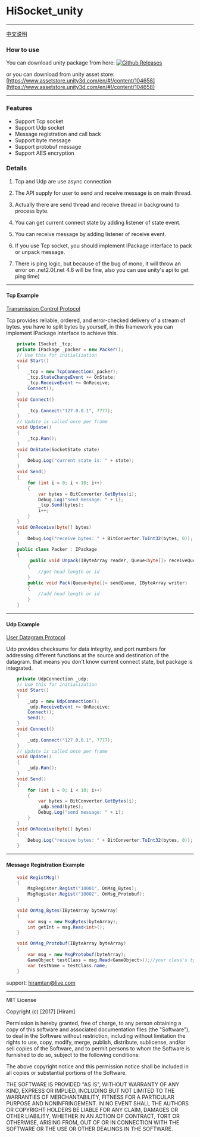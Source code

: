 # HiSocket_unity
----------------------
[中文说明](https://github.com/hiramtan/HiSocket_unity/blob/master/README_zh.md) 

### How to use
 You can download unity package from here: [![Github Releases](https://img.shields.io/github/downloads/atom/atom/total.svg)](https://github.com/hiramtan/HiSocket_unity/releases)

 or you can download from unity asset store:[https://www.assetstore.unity3d.com/en/#!/content/104658](https://www.assetstore.unity3d.com/en/#!/content/104658) 

---------

### Features
- Support Tcp socket
- Support Udp socket
- Message registration and call back
- Support byte message
- Support protobuf message
- Support AES encryption


### Details
1. Tcp and Udp are use async connection

2. The API supply for user to send and receive message is on main thread.

3. Actually there are send thread and receive thread in background to process byte.

4. You can get current connect state by adding listener of state event.

5. You can receive message by adding listener of receive event.

6. If you use Tcp socket, you should implement IPackage interface to pack or unpack message.

7. There is ping logic, but because of the bug of mono, it will throw an error on .net2.0(.net 4.6 will be fine, also you can use unity's api to get ping time)

---------


#### Tcp Example
[Transmission Control Protocol](https://en.wikipedia.org/wiki/Transmission_Control_Protocol)

Tcp provides reliable, ordered, and error-checked delivery of a stream of bytes. you have to split bytes by yourself, in this framework you can implement IPackage interface to achieve this.



``` csharp
    private ISocket _tcp;
    private IPackage _packer = new Packer();
    // Use this for initialization
    void Start()
    {
        _tcp = new TcpConnection(_packer);
        _tcp.StateChangeEvent += OnState;
        _tcp.ReceiveEvent += OnReceive;
        Connect();
    }
    void Connect()
    {
        _tcp.Connect("127.0.0.1", 7777);
    }
    // Update is called once per frame
    void Update()
    {
        _tcp.Run();
    }
    void OnState(SocketState state)
    {
        Debug.Log("current state is: " + state);
    }
    void Send()
    {
        for (int i = 0; i < 10; i++)
        {
            var bytes = BitConverter.GetBytes(i);
            Debug.Log("send message: " + i);
            _tcp.Send(bytes);
            i++;
        }
    }
    void OnReceive(byte[] bytes)
    {
        Debug.Log("receive bytes: " + BitConverter.ToInt32(bytes, 0));
    }
    public class Packer : IPackage
    {
         public void Unpack(IByteArray reader, Queue<byte[]> receiveQueue)
        {
            //get head length or id
        }
        public void Pack(Queue<byte[]> sendQueue, IByteArray writer)
        {
            //add head length or id
        }
    }
```
---------------------

#### Udp Example
[User Datagram Protocol](https://www.assetstore.unity3d.com/en/#!/content/104658) 

Udp provides checksums for data integrity, and port numbers for addressing different functions at the source and destination of the datagram. that means you don't know current connect state, but package is integrated.

``` csharp
    private UdpConnection _udp;
    // Use this for initialization
    void Start()
    {
        _udp = new UdpConnection();
        _udp.ReceiveEvent += OnReceive;
        Connect();
        Send();
    }
    void Connect()
    {
        _udp.Connect("127.0.0.1", 7777);
    }
    // Update is called once per frame
    void Update()
    {
        _udp.Run();
    }
    void Send()
    {
        for (int i = 0; i < 10; i++)
        {
            var bytes = BitConverter.GetBytes(i);
            _udp.Send(bytes);
            Debug.Log("send message: " + i);
        }
    }
    void OnReceive(byte[] bytes)
    {
        Debug.Log("receive bytes: " + BitConverter.ToInt32(bytes, 0));
    }
```
-----------------
#### Message Registration Example
``` csharp
    void RegistMsg()
    {
        MsgRegister.Regist("10001", OnMsg_Bytes);
        MsgRegister.Regist("10002", OnMsg_Protobuf);
    }

    void OnMsg_Bytes(IByteArray byteArray)
    {
        var msg = new MsgBytes(byteArray);
        int getInt = msg.Read<int>();
    }

    void OnMsg_Protobuf(IByteArray byteArray)
    {
        var msg = new MsgProtobuf(byteArray);
        GameObject testClass = msg.Read<GameObject>();//your class's type
        var testName = testClass.name;
    }
```


support: hiramtan@live.com

-------------
MIT License

Copyright (c) [2017] [Hiram]

Permission is hereby granted, free of charge, to any person obtaining a copy of this software and associated documentation files (the "Software"), to deal in the Software without restriction, including without limitation the rights to use, copy, modify, merge, publish, distribute, sublicense, and/or sell copies of the Software, and to permit persons to whom the Software is furnished to do so, subject to the following conditions:

The above copyright notice and this permission notice shall be included in all copies or substantial portions of the Software.

THE SOFTWARE IS PROVIDED "AS IS", WITHOUT WARRANTY OF ANY KIND, EXPRESS OR IMPLIED, INCLUDING BUT NOT LIMITED TO THE WARRANTIES OF MERCHANTABILITY, FITNESS FOR A PARTICULAR PURPOSE AND NONINFRINGEMENT. IN NO EVENT SHALL THE AUTHORS OR COPYRIGHT HOLDERS BE LIABLE FOR ANY CLAIM, DAMAGES OR OTHER LIABILITY, WHETHER IN AN ACTION OF CONTRACT, TORT OR OTHERWISE, ARISING FROM, OUT OF OR IN CONNECTION WITH THE SOFTWARE OR THE USE OR OTHER DEALINGS IN THE SOFTWARE.



